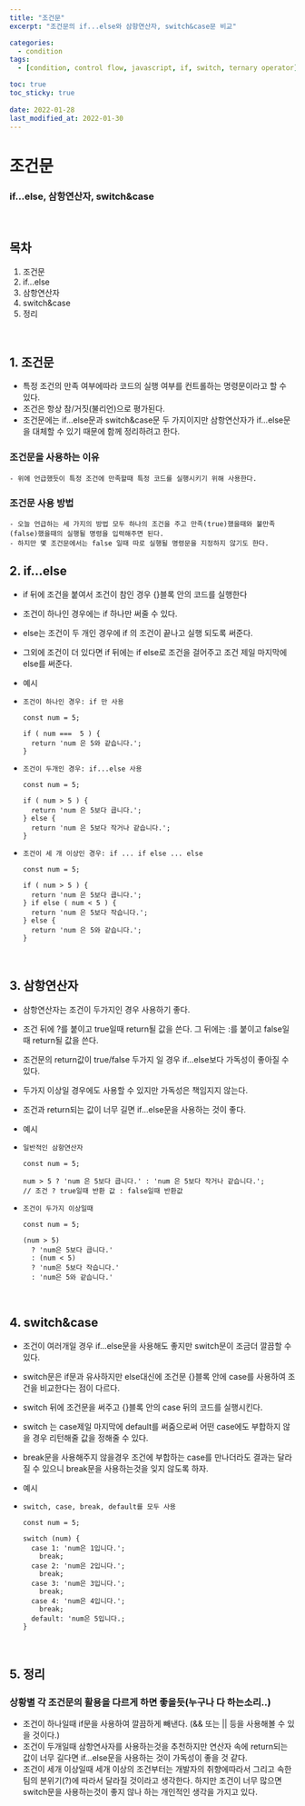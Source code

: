 ```yaml
---
title: "조건문"
excerpt: "조건문의 if...else와 삼항연산자, switch&case문 비교"

categories:
  - condition
tags:
  - [condition, control flow, javascript, if, switch, ternary operator]

toc: true
toc_sticky: true
 
date: 2022-01-28
last_modified_at: 2022-01-30
---
```



# 조건문

### if...else, 삼항연산자, switch&case

<br>   

## 목차

1. 조건문
2. if...else
3. 삼항연산자
4. switch&case
5. 정리

<br>

## 1. 조건문

  - 특정 조건의 만족 여부에따라 코드의 실행 여부를 컨트롤하는 명령문이라고 할 수 있다.
  - 조건은 항상 참/거짓(불리언)으로 평가된다.
  - 조건문에는 if...else문과 switch&case문 두 가지이지만 삼항연산자가 if...else문을 대체할 수 있기 때문에 함께 정리하려고 한다.


  ### 조건문을 사용하는 이유
    - 위에 언급했듯이 특정 조건에 만족할때 특정 코드를 실행시키기 위해 사용한다.


  ### 조건문 사용 방법
    - 오늘 언급하는 세 가지의 방법 모두 하나의 조건을 주고 만족(true)했을때와 불만족(false)했을때의 실행될 명령을 입력해주면 된다.
    - 하지만 몇 조건문에서는 false 일때 따로 실행될 명령문을 지정하지 않기도 한다.


## 2. if...else

  - if 뒤에 조건을 붙여서 조건이 참인 경우 {}블록 안의 코드를 실행한다
  - 조건이 하나인 경우에는 if 하나만 써줄 수 있다.
  - else는 조건이 두 개인 경우에 if 의 조건이 끝나고 실행 되도록 써준다.
  - 그외에 조건이 더 있다면 if 뒤에는 if else로 조건을 걸어주고 조건 제일 마지막에 else를 써준다.

  - 예시

  - `조건이 하나인 경우: if 만 사용`
    ```
    const num = 5;

    if ( num ===  5 ) {
      return 'num 은 5와 같습니다.';
    }
    ```

  - `조건이 두개인 경우: if...else 사용`
    ```
    const num = 5;

    if ( num > 5 ) {
      return 'num 은 5보다 큽니다.';
    } else {
      return 'num 은 5보다 작거나 같습니다.';
    }
    ```


  - `조건이 세 개 이상인 경우: if ... if else ... else`
    ```
    const num = 5;

    if ( num > 5 ) {
      return 'num 은 5보다 큽니다.';
    } if else ( num < 5 ) {
      return 'num 은 5보다 작습니다.';
    } else {
      return 'num 은 5와 같습니다.';
    }
    ```

<br>

## 3. 삼항연산자

  - 삼항연산자는 조건이 두가지인 경우 사용하기 좋다.
  - 조건 뒤에 ?를 붙이고 true일때 return될 값을 쓴다. 그 뒤에는 :를 붙이고 false일때 return될 값을 쓴다.
  - 조건문의 return값이 true/false 두가지 일 경우 if...else보다 가독성이 좋아질 수 있다.
  - 두가지 이상일 경우에도 사용할 수 있지만 가독성은 책임지지 않는다.
  - 조건과 return되는 값이 너무 길면 if...else문을 사용하는 것이 좋다.


  - 예시

  - `일반적인 삼항연산자`
    ```
    const num = 5;

    num > 5 ? 'num 은 5보다 큽니다.' : 'num 은 5보다 작거나 같습니다.';
    // 조건 ? true일때 반환 값 : false일때 반환값
    ```

  - `조건이 두가지 이상일때`
    ```
    const num = 5;

    (num > 5)
      ? 'num은 5보다 큽니다.'
      : (num < 5)
      ? 'num은 5보다 작습니다.'
      : 'num은 5와 같습니다.'
    ```

    <br>

## 4. switch&case

  - 조건이 여러개일 경우 if...else문을 사용해도 좋지만 switch문이 조금더 깔끔할 수 있다.
  - switch문은 if문과 유사하지만 else대신에 조건문 {}블록 안에 case를 사용하여 조건을 비교한다는 점이 다르다.
  - switch 뒤에 조건문을 써주고 {}블록 안의 case 뒤의 코드를 실행시킨다.
  - switch 는 case제일 마지막에 default를 써줌으로써 어떤 case에도 부합하지 않을 경우 리턴해줄 값을 정해줄 수 있다.
  - break문을 사용해주지 않을경우 조건에 부합하는 case를 만나더라도 결과는 달라질 수 있으니 break문을 사용하는것을 잊지 않도록 하자.

  - 예시

  - `switch, case, break, default를 모두 사용`
    ```
    const num = 5;

    switch (num) {
      case 1: 'num은 1입니다.';
        break;
      case 2: 'num은 2입니다.';
        break;
      case 3: 'num은 3입니다.';
        break;
      case 4: 'num은 4입니다.';
        break;
      default: 'num은 5입니다.;
    }
    ```

<br>

## 5. 정리

### 상황별 각 조건문의 활용을 다르게 하면 좋을듯(누구나 다 하는소리..)
  - 조건이 하나일때
    if문을 사용하여 깔끔하게 빼낸다.
    (&& 또는 || 등을 사용해볼 수 있을 것이다.)
  - 조건이 두개일때
    삼항연사자를 사용하는것을 추천하지만 연산자 속에 return되는 값이 너무 길다면 if...else문을 사용하는 것이 가독성이 좋을 것 같다.
  - 조건이 세개 이상일때
    세개 이상의 조건부터는 개발자의 취향에따라서 그리고 속한 팀의 분위기(?)에 따라서 달라질 것이라고 생각한다.
    하지만 조건이 너무 많으면 switch문을 사용하는것이 좋지 않나 하는 개인적인 생각을 가지고 있다.
